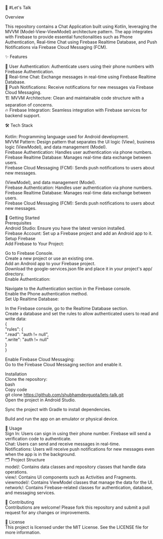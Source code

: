 📱 #Let's Talk

Overview

This repository contains a Chat Application built using Kotlin, leveraging the MVVM (Model-View-ViewModel) architecture pattern. The app integrates with Firebase to provide essential functionalities such as Phone Authentication, Real-time Chat using Firebase Realtime Database, and Push Notifications via Firebase Cloud Messaging (FCM).

✨ Features

🔐 User Authentication: Authenticate users using their phone numbers with Firebase Authentication.  
💬 Real-time Chat: Exchange messages in real-time using Firebase Realtime Database.   
📲 Push Notifications: Receive notifications for new messages via Firebase Cloud Messaging.    
🏗️ MVVM Architecture: Clean and maintainable code structure with a separation of concerns.   
🔥 Firebase Integration: Seamless integration with Firebase services for backend support.   

🛠 Tech Stack  

Kotlin: Programming language used for Android development.   
MVVM Pattern: Design pattern that separates the UI logic (View), business logic (ViewModel), and data management (Model).   
Firebase Authentication: Handles user authentication via phone numbers.   
Firebase Realtime Database: Manages real-time data exchange between users.  
Firebase Cloud Messaging (FCM): Sends push notifications to users about new messages.  

 (ViewModel), and data management (Model).   
Firebase Authentication: Handles user authentication via phone numbers.   
Firebase Realtime Database: Manages real-time data exchange between users.   
Firebase Cloud Messaging (FCM): Sends push notifications to users about new messages.    

🚀 Getting Started    
Prerequisites    
Android Studio: Ensure you have the latest version installed.    
Firebase Account: Set up a Firebase project and add an Android app to it.    
Setup Firebase   
Add Firebase to Your Project:    

Go to Firebase Console.    
Create a new project or use an existing one.     
Add an Android app to your Firebase project.       
Download the google-services.json file and place it in your project's app/ directory.       
Enable Authentication:    

Navigate to the Authentication section in the Firebase console.     
Enable the Phone authentication method.     
Set Up Realtime Database:    

In the Firebase console, go to the Realtime Database section.      
Create a database and set the rules to allow authenticated users to read and write data:     
{  
  "rules": {   
    ".read": "auth != null",   
    ".write": "auth != null"   
    }   
}  


Enable Firebase Cloud Messaging:     
Go to the Firebase Cloud Messaging section and enable it.     

Installation   
Clone the repository:     
bash     
Copy code     
git clone https://github.com/shubhamdevgupta/lets-talk.git    
Open the project in Android Studio.    

Sync the project with Gradle to install dependencies.    

Build and run the app on an emulator or physical device.       

📱 Usage    
Sign In: Users can sign in using their phone number. Firebase will send a verification code to authenticate.   
Chat: Users can send and receive messages in real-time.  
Notifications: Users will receive push notifications for new messages even when the app is in the background.  
🗂️ Project Structure  
model/: Contains data classes and repository classes that handle data operations.   
view/: Contains UI components such as Activities and Fragments.   
viewmodel/: Contains ViewModel classes that manage the data for the UI.   
network/: Contains Firebase-related classes for authentication, database, and messaging services.   

🤝 Contributing  
Contributions are welcome! Please fork this repository and submit a pull request for any changes or improvements.  

📝 License  
This project is licensed under the MIT License. See the LICENSE file for more information.   


